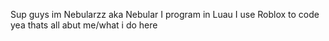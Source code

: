 Sup guys im Nebularzz aka Nebular
I program in Luau
I use Roblox to code
yea thats all abut me/what i do here
